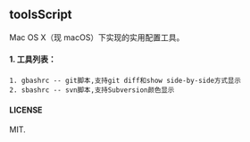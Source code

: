 ## toolsScript

Mac OS X（现 macOS）下实现的实用配置工具。

#### 1. 工具列表：

```
1. gbashrc -- git脚本,支持git diff和show side-by-side方式显示
2. sbashrc -- svn脚本,支持Subversion颜色显示
```

#### LICENSE
MIT.

